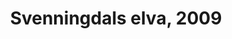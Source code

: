 ---
title: Svenningdals elva, 2009
layout: image
categories: [taulut]
box-image: taulut/Svenningdals-elva-2009-kuutio.jpg
image: taulut/Svenningdals-elva-2009.jpg
hide_title_on_box: true
lightbox_title: Svenningdals elva, 2009, 70 x 48, 190€
---